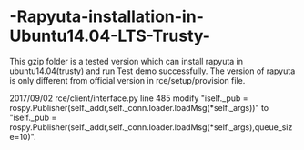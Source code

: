 # -Rapyuta-installation-in-Ubuntu14.04-LTS-Trusty-
This gzip folder is a tested version which can install rapyuta in ubuntu14.04(trusty) and run Test demo successfully.
The version of rapyuta is only different from official version in rce/setup/provision file.


2017/09/02
rce/client/interface.py line 485
modify "iself._pub = rospy.Publisher(self._addr,self._conn.loader.loadMsg(*self._args))"
to  "iself._pub = rospy.Publisher(self._addr,self._conn.loader.loadMsg(*self._args),queue_size=10)".




